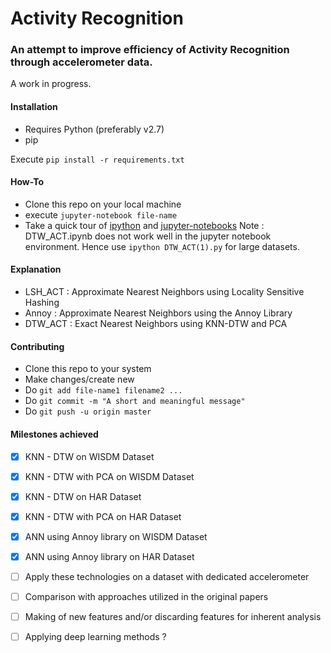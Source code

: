 # Activity Recognition

### An attempt to improve efficiency of Activity Recognition through accelerometer data.

A work in progress. 

#### Installation

* Requires Python (preferably v2.7)
* pip


Execute `pip install -r requirements.txt`

#### How-To

* Clone this repo on your local machine
* execute `jupyter-notebook file-name`
* Take a quick tour of [ipython](https://ipython.org/ipython-doc/rel-0.10.2/html/interactive/tutorial.html) and [jupyter-notebooks](http://jupyter-notebook-beginner-guide.readthedocs.io/en/latest/execute.html)
Note : DTW_ACT.ipynb does not work well in the jupyter notebook environment. Hence use `ipython DTW_ACT(1).py` for large datasets.

#### Explanation

* LSH_ACT : Approximate Nearest Neighbors using Locality Sensitive Hashing
* Annoy   : Approximate Nearest Neighbors using the Annoy Library
* DTW_ACT : Exact Nearest Neighbors using KNN-DTW and PCA

#### Contributing

* Clone this repo to your system
* Make changes/create new
* Do `git add file-name1 filename2 ... `
* Do `git commit -m "A short and meaningful message"`
* Do `git push -u origin master`

#### Milestones achieved

- [X] KNN - DTW on WISDM Dataset
- [X] KNN - DTW with PCA on WISDM Dataset
- [X] KNN - DTW on HAR Dataset
- [X] KNN - DTW with PCA on HAR Dataset
- [X] ANN using Annoy library on WISDM Dataset
- [X] ANN using Annoy library on HAR Dataset
- [ ] Apply these technologies on a dataset with dedicated accelerometer
- [ ] Comparison with approaches utilized in the original papers
- [ ] Making of new features and/or discarding features for inherent analysis
- [ ] Applying deep learning methods ?

